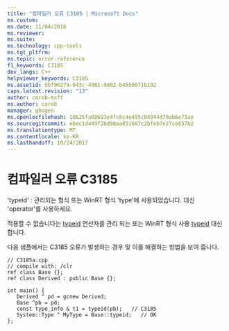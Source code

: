 ```yaml
---
title: "컴파일러 오류 C3185 | Microsoft Docs"
ms.custom: 
ms.date: 11/04/2016
ms.reviewer: 
ms.suite: 
ms.technology: cpp-tools
ms.tgt_pltfrm: 
ms.topic: error-reference
f1_keywords: C3185
dev_langs: C++
helpviewer_keywords: C3185
ms.assetid: 5bf96279-043c-4981-9d02-b4550071b192
caps.latest.revision: "13"
author: corob-msft
ms.author: corob
manager: ghogen
ms.openlocfilehash: 10b25fa08693e4fc6c4e495c84944d79ab6e73ae
ms.sourcegitcommit: ebec1d449f2bd98aa851667c2bfeb7e27ce657b2
ms.translationtype: MT
ms.contentlocale: ko-KR
ms.lasthandoff: 10/24/2017
---
```

# <a name="compiler-error-c3185"></a>컴파일러 오류 C3185
'typeid' : 관리되는 형식 또는 WinRT 형식 'type'에 사용되었습니다. 대신 'operator'를 사용하세요.  
  
 적용할 수 없습니다는 [typeid](../../cpp/typeid-operator.md) 연산자를 관리 되는 또는 WinRT 형식 사용 [typeid](../../windows/typeid-cpp-component-extensions.md) 대신 합니다.  
  
 다음 샘플에서는 C3185 오류가 발생하는 경우 및 이를 해결하는 방법을 보여 줍니다.  
  
```  
// C3185a.cpp  
// compile with: /clr  
ref class Base {};  
ref class Derived : public Base {};  
  
int main() {  
   Derived ^ pd = gcnew Derived;  
   Base ^pb = pd;  
   const type_info & t1 = typeid(pb);   // C3185  
   System::Type ^ MyType = Base::typeid;   // OK  
};  
```  
